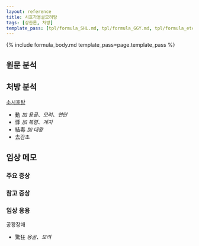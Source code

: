 ```yaml
---
layout: reference
title: 시호가용골모려탕
tags: [상한론, 처방]
template_pass: [tpl/formula_SHL.md, tpl/formula_GGY.md, tpl/formula_etc.md]
---
```



{% include formula_body.md template_pass=page.template_pass %}

## 원문 분석


## 처방 분석

[소시호탕]({{site.formulaurl}}/소시호탕)
* 動 _加 용골、모려、연단_
* 悸 _加 복령、계지_
* 結毒 _加 대황_
* 去감초

## 임상 메모

### 주요 증상




### 참고 증상




### 임상 응용

공황장애
* 驚狂 _용골、모려_
